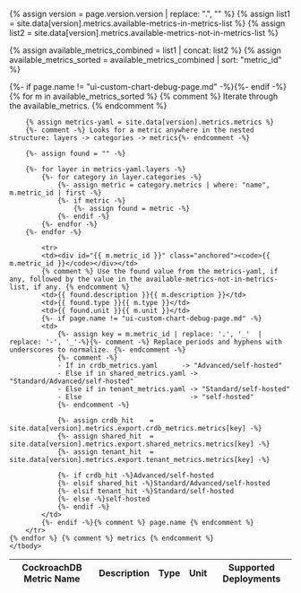 {% assign version = page.version.version | replace: ".", "" %}
{% assign list1 = site.data[version].metrics.available-metrics-in-metrics-list %}
{% assign list2 = site.data[version].metrics.available-metrics-not-in-metrics-list %}

{% assign available_metrics_combined = list1 | concat: list2 %}
{% assign available_metrics_sorted = available_metrics_combined | sort: "metric_id" %}

<table markdown="1">
    <thead>
        <tr>
            <th>CockroachDB Metric Name</th>
            <th>Description</th>
            <th>Type</th>
            <th>Unit</th>
            {%- if page.name != "ui-custom-chart-debug-page.md" -%}<th>Supported Deployments</th>{%- endif -%}
        </tr>
    </thead>
    <tbody>    
    {% for m in available_metrics_sorted %} {% comment %} Iterate through the available_metrics. {% endcomment %}

        {% assign metrics-yaml = site.data[version].metrics.metrics %}
        {%- comment -%} Looks for a metric anywhere in the nested structure: layers -> categories -> metrics{%- endcomment -%}

        {%- assign found = "" -%}

        {%- for layer in metrics-yaml.layers -%}
            {%- for category in layer.categories -%}
                {%- assign metric = category.metrics | where: "name", m.metric_id | first -%}
                {%- if metric -%}
                    {%- assign found = metric -%}
                {%- endif -%}
            {%- endfor -%}
        {%- endfor -%}

            <tr>
            <td><div id="{{ m.metric_id }}" class="anchored"><code>{{ m.metric_id }}</code></div></td>
            {% comment %} Use the found value from the metrics-yaml, if any, followed by the value in the available-metrics-not-in-metrics-list, if any. {% endcomment %}
            <td>{{ found.description }}{{ m.description }}</td>
            <td>{{ found.type }}{{ m.type }}</td>
            <td>{{ found.unit }}{{ m.unit }}</td>
            {%- if page.name != "ui-custom-chart-debug-page.md" -%}
            <td>
                {%- assign key = m.metric_id | replace: '.', '_'  | replace: '-', '_'-%}{%- comment -%} Replace periods and hyphens with underscores to normalize. {%- endcomment -%}
                {%- comment -%}
                - If in crdb_metrics.yaml      -> "Advanced/self-hosted"
                - Else if in shared_metrics.yaml -> "Standard/Advanced/self-hosted"
                - Else if in tenant_metrics.yaml -> "Standard/self-hosted"
                - Else                           -> "self-hosted"
                {%- endcomment -%}
    
                {%- assign crdb_hit    = site.data[version].metrics.export.crdb_metrics.metrics[key] -%}
                {%- assign shared_hit  = site.data[version].metrics.export.shared_metrics.metrics[key] -%}
                {%- assign tenant_hit  = site.data[version].metrics.export.tenant_metrics.metrics[key] -%}

                {%- if crdb_hit -%}Advanced/self-hosted
                {%- elsif shared_hit -%}Standard/Advanced/self-hosted
                {%- elsif tenant_hit -%}Standard/self-hosted
                {%- else -%}self-hosted
                {%- endif -%}
            </td>
            {%- endif -%}{% comment %} page.name {% endcomment %}
        </tr>
    {% endfor %} {% comment %} metrics {% endcomment %}
    </tbody>
</table>
